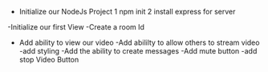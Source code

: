 - Initialize our NodeJs Project
  1 npm init
  2 install express for server

-Initialize  our first View
-Create a room Id
- Add ability to view our video
-Add abililty to allow others to stream video
-add styling
-Add the ability to create messages
-Add mute button
-add stop Video Button
